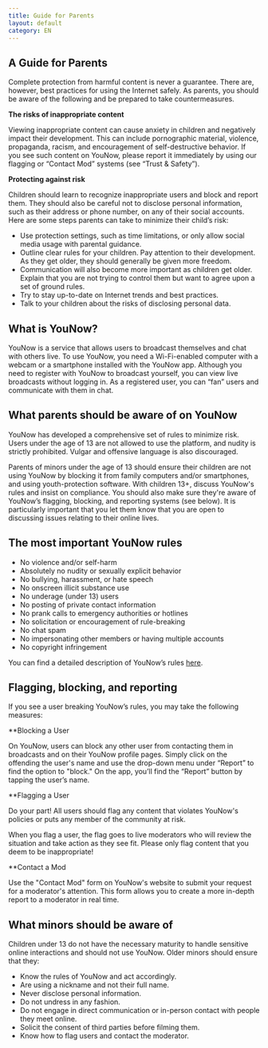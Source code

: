 ```yaml
---
title: Guide for Parents
layout: default
category: EN
---
```

## A Guide for Parents

Complete protection from harmful content is never a guarantee. There are, however, best practices for using the Internet safely. As parents, you should be aware of the following and be prepared to take countermeasures.

**The risks of inappropriate content**

Viewing inappropriate content can cause anxiety in children and negatively impact their development. This can include pornographic material, violence, propaganda, racism, and encouragement of self-destructive behavior. If you see such content on YouNow, please report it immediately by using our flagging or “Contact Mod” systems (see “Trust & Safety”).

**Protecting against risk**

Children should learn to recognize inappropriate users and block and report them. They should also be careful not to disclose personal information, such as their address or phone number, on any of their social accounts. Here are some steps parents can take to minimize their child’s risk:

 - Use protection settings, such as time limitations, or only allow social media usage with parental guidance.
 - Outline clear rules for your children. Pay attention to their development. As they get older, they should generally be given more freedom. 
 - Communication will also become more important as children get older. Explain that you are not trying to control them but want to agree upon a set of ground rules.
 - Try to stay up-to-date on Internet trends and best practices. 
 - Talk to your children about the risks of disclosing personal data. 

## What is YouNow?

YouNow is a service that allows users to broadcast themselves and chat with others live. To use YouNow, you need a Wi-Fi-enabled computer with a webcam or a smartphone installed with the YouNow app. Although you need to register with YouNow to broadcast yourself, you can view live broadcasts without logging in. As a registered user, you can “fan” users and communicate with them in chat.

## What parents should be aware of on YouNow

YouNow has developed a comprehensive set of rules to minimize risk. Users under the age of 13 are not allowed to use the platform, and nudity is strictly prohibited. Vulgar and offensive language is also discouraged. 

Parents of minors under the age of 13 should ensure their children are not using YouNow by blocking it from family computers and/or smartphones, and using youth-protection software. With children 13+, discuss YouNow's rules and insist on compliance. You should also make sure they're aware of YouNow’s flagging, blocking, and reporting systems (see below). It is particularly important that you let them know that you are open to discussing issues relating to their online lives. 

## The most important YouNow rules

 - No violence and/or self-harm
 - Absolutely no nudity or sexually explicit behavior
 - No bullying, harassment, or hate speech
 - No onscreen illicit substance use
 - No underage (under 13) users
 - No posting of private contact information
 - No prank calls to emergency authorities or hotlines
 - No solicitation or encouragement of rule-breaking
 - No chat spam
 - No impersonating other members or having multiple accounts
 - No copyright infringement

You can find a detailed description of YouNow’s rules [here](www.http://www.younow.com/policy/en/rules).

## Flagging, blocking, and reporting

If you see a user breaking YouNow’s rules, you may take the following measures:

**Blocking a User

On YouNow, users can block any other user from contacting them in broadcasts and on their YouNow profile pages. Simply click on the  offending the user's name and use the drop-down menu under “Report” to find the option to "block." On the app, you’ll find the “Report” button by tapping the user’s name.

**Flagging a User

Do your part! All users should flag any content that violates YouNow's policies or puts any member of the community at risk.

When you flag a user, the flag goes to live moderators who will review the situation and take action as they see fit. Please only flag content that you deem to be inappropriate! 

**Contact a Mod

Use the "Contact Mod" form on YouNow's website to submit your request for a moderator's attention. This form allows you to create a more in-depth report to a moderator in real time.

## What minors should be aware of

Children under 13 do not have the necessary maturity to handle sensitive online interactions and should not use YouNow. Older minors should ensure that they:

 - Know the rules of YouNow and act accordingly. 
 - Are using a nickname and not their full name.
 - Never disclose personal information.
 - Do not undress in any fashion.
 - Do not engage in direct communication or in-person contact with people they meet online.
 - Solicit the consent of third parties before filming them. 
 - Know how to flag users and contact the moderator.


